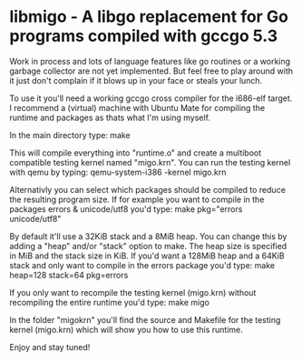 # libmigo - A libgo replacement for Go programs compiled with gccgo 5.3

Work in process and lots of language features like go routines or a working garbage collector are not yet implemented. But feel free to play around with it just don't complain if it blows up in your face or steals your lunch.

To use it you'll need a working gccgo cross compiler for the i686-elf target. I recommend a (virtual) machine with Ubuntu Mate for compiling the runtime and packages as thats what I'm using myself.

In the main directory type: make

This will compile everything into "runtime.o" and create a multiboot compatible testing kernel named "migo.krn". You can run the testing kernel with qemu by typing: qemu-system-i386 -kernel migo.krn

Alternativly you can select which packages should be compiled to reduce the resulting program size. If for example you want to compile in the packages errors & unicode/utf8 you'd type: make pkg="errors unicode/utf8"

By default it'll use a 32KiB stack and a 8MiB heap. You can change this by adding a "heap" and/or "stack" option to make. The heap size is specified in MiB and the stack size in KiB. If you'd want a 128MiB heap and a 64KiB stack and only want to compile in the errors package you'd type: make heap=128 stack=64 pkg=errors

If you only want to recompile the testing kernel (migo.krn) without recompiling the entire runtime you'd type: make migo

In the folder "migokrn" you'll find the source and Makefile for the testing kernel (migo.krn) which will show you how to use this runtime.

Enjoy and stay tuned!
